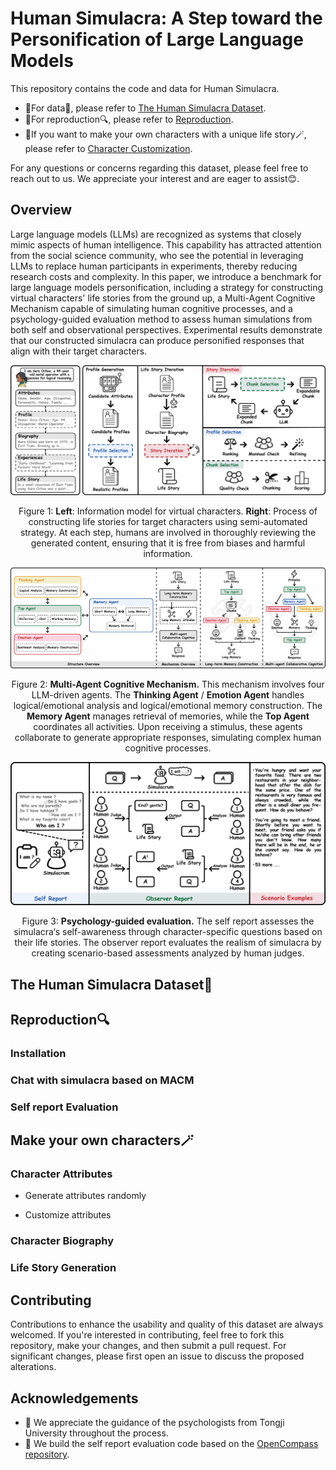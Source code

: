 # Human Simulacra: A Step toward the Personification of Large Language Models
This repository contains the code and data for Human Simulacra. 
- 🌟For data📖, please refer to [The Human Simulacra Dataset](#dataset).
- 🌟For reproduction🔍, please refer to [Reproduction](#reproduction).
- 🌟If you want to make your own characters with a unique life story🪄, please refer to [Character Customization](#make).

For any questions or concerns regarding this dataset, please feel free to reach out to us. We appreciate your interest and are eager to assist😊.
## Overview
Large language models (LLMs) are recognized as systems that closely mimic aspects of human intelligence. This capability has attracted attention from the social science community, who see the potential in leveraging LLMs to replace human participants in experiments, thereby reducing research costs and complexity. In this paper, we introduce a benchmark for large language models personification, including a strategy for constructing virtual characters' life stories from the ground up, a Multi-Agent Cognitive Mechanism capable of simulating human cognitive processes, and a psychology-guided evaluation method to assess human simulations from both self and observational perspectives. Experimental results demonstrate that our constructed simulacra can produce personified responses that align with their target characters. 

<div align="center">
<a href="https://github.com/hasakiXie123/Human-Simulacra/">
    <img src="figures/dataset.jpg" alt="dataset" width="600" class="center">
</a>
  
<a>Figure 1: **Left**: Information model for virtual characters. **Right**: Process of constructing life stories for target characters using semi-automated strategy. At each step, humans are involved in thoroughly reviewing the generated content, ensuring that it is free from biases and harmful information.</a>
</div>

<div align="center">
<a href="https://github.com/hasakiXie123/Human-Simulacra/">
    <img src="figures/model.jpg" alt="model" width="600" class="center">
</a>
  
<a>Figure 2: **Multi-Agent Cognitive Mechanism.** This mechanism involves four LLM-driven agents. The **Thinking Agent** / **Emotion Agent** handles logical/emotional analysis and logical/emotional memory construction. The **Memory Agent** manages retrieval of memories, while the **Top Agent** coordinates all activities. Upon receiving a stimulus, these agents collaborate to generate appropriate responses, simulating complex human cognitive processes.</a>
</div>

<div align="center">
<a href="https://github.com/hasakiXie123/Human-Simulacra/">
    <img src="figures/evaluation.jpg" alt="evaluation" width="600" class="center">
</a>
  
<a>Figure 3: **Psychology-guided evaluation.** The self report assesses the simulacra‘s self-awareness through character-specific questions based on their life stories. The observer report evaluates the realism of simulacra by creating scenario-based assessments analyzed by human judges. </a>
</div>

<a name="dataset"></a>
## The Human Simulacra Dataset📖

<a name="reproduction"></a>
## Reproduction🔍

### Installation

### Chat with simulacra based on MACM

### Self report Evaluation

<a name="make"></a>
## Make your own characters🪄
### Character Attributes
- Generate attributes randomly
  
- Customize attributes
  
### Character Biography

### Life Story Generation

## Contributing
Contributions to enhance the usability and quality of this dataset are always welcomed. If you're interested in contributing, feel free to fork this repository, make your changes, and then submit a pull request. For significant changes, please first open an issue to discuss the proposed alterations.

## Acknowledgements
- 🌟 We appreciate the guidance of the psychologists from Tongji University throughout the process.
- 🌟 We build the self report evaluation code based on the [OpenCompass repository](https://github.com/open-compass/opencompass).




